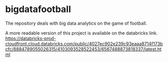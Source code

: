 # bigdatafootball
The repository deals with big data analytics on the game of football.
 
A more readable version of this project is available on the databricks link.
https://databricks-prod-cloudfront.cloud.databricks.com/public/4027ec902e239c93eaaa8714f173bcfc/8884789055026315/4103093528522453/6567488873818337/latest.html
